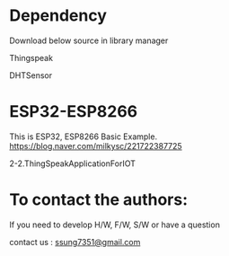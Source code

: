 # Dependency

  Download below source in library manager
  
  Thingspeak
  
  DHTSensor

# ESP32-ESP8266

   This is ESP32, ESP8266 Basic Example. 
   https://blog.naver.com/milkysc/221722387725
   
   2-2.ThingSpeakApplicationForIOT

# To contact the authors:

If you need to develop H/W, F/W, S/W or have a question

contact us : ssung7351@gmail.com

